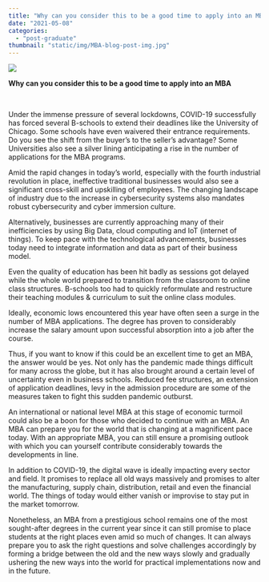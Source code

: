 ```yaml
---
title: "Why can you consider this to be a good time to apply into an MBA"
date: "2021-05-08"
categories: 
  - "post-graduate"
thumbnail: "static/img/MBA-blog-post-img.jpg"
---
```


![](images/MBA-blog-post-img-300x140.jpg)

**Why can you consider this to be a good time to apply into an MBA**

 

Under the immense pressure of several lockdowns, COVID-19 successfully has forced several B-schools to extend their deadlines like the University of Chicago. Some schools have even waivered their entrance requirements. Do you see the shift from the buyer’s to the seller’s advantage? Some Universities also see a silver lining anticipating a rise in the number of applications for the MBA programs.

Amid the rapid changes in today’s world, especially with the fourth industrial revolution in place, ineffective traditional businesses would also see a significant cross-skill and upskilling of employees. The changing landscape of industry due to the increase in cybersecurity systems also mandates robust cybersecurity and cyber immersion culture.

Alternatively, businesses are currently approaching many of their inefficiencies by using Big Data, cloud computing and IoT (internet of things). To keep pace with the technological advancements, businesses today need to integrate information and data as part of their business model.

Even the quality of education has been hit badly as sessions got delayed while the whole world prepared to transition from the classroom to online class structures. B-schools too had to quickly reformulate and restructure their teaching modules & curriculum to suit the online class modules.

Ideally, economic lows encountered this year have often seen a surge in the number of MBA applications. The degree has proven to considerably increase the salary amount upon successful absorption into a job after the course.

Thus, if you want to know if this could be an excellent time to get an MBA, the answer would be yes. Not only has the pandemic made things difficult for many across the globe, but it has also brought around a certain level of uncertainty even in business schools. Reduced fee structures, an extension of application deadlines, levy in the admission procedure are some of the measures taken to fight this sudden pandemic outburst.

An international or national level MBA at this stage of economic turmoil could also be a boon for those who decided to continue with an MBA. An MBA can prepare you for the world that is changing at a magnificent pace today. With an appropriate MBA, you can still ensure a promising outlook with which you can yourself contribute considerably towards the developments in line.

In addition to COVID-19, the digital wave is ideally impacting every sector and field. It promises to replace all old ways massively and promises to alter the manufacturing, supply chain, distribution, retail and even the financial world. The things of today would either vanish or improvise to stay put in the market tomorrow.

Nonetheless, an MBA from a prestigious school remains one of the most sought-after degrees in the current year since it can still promise to place students at the right places even amid so much of changes. It can always prepare you to ask the right questions and solve challenges accordingly by forming a bridge between the old and the new ways slowly and gradually ushering the new ways into the world for practical implementations now and in the future.
